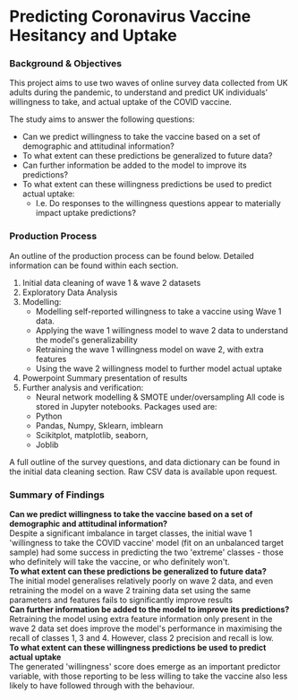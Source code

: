 # Predicting Coronavirus Vaccine Hesitancy and Uptake  

### Background & Objectives  

This project aims to use two waves of online survey data collected from UK adults during the pandemic, to understand and predict UK individuals’ willingness to take, and actual uptake of the COVID vaccine.  
  
The study aims to answer the following questions:  
* Can we predict willingness to take the vaccine based on a set of demographic and attitudinal information?
* To what extent can these predictions be generalized to future data?
* Can further information be added to the model to improve its predictions?
* To what extent can these willingness predictions be used to predict actual uptake:
    - I.e. Do responses to the willingness questions appear to materially impact uptake predictions?
    
### Production Process  
An outline of the production process can be found below. Detailed information can be found within each section.
1. Initial data cleaning of wave 1 & wave 2 datasets
2. Exploratory Data Analysis
3. Modelling:
    - Modelling self-reported willingness to take a vaccine using Wave 1 data.
    - Applying the wave 1 willingness model to wave 2 data to understand the model's generalizability
    - Retraining the wave 1 willingness model on wave 2, with extra features
    - Using the wave 2 willingness model to further model actual uptake
4. Powerpoint Summary presentation of results
5. Further analysis and verification:
    - Neural network modelling & SMOTE under/oversampling
All code is stored in Jupyter notebooks. Packages used are:
    - Python
    - Pandas, Numpy, Sklearn, imblearn
    - Scikitplot, matplotlib, seaborn,
    - Joblib  
    
A full outline of the survey questions, and data dictionary can be found in the initial data cleaning section. Raw CSV data is available upon request.

### Summary of Findings  
**Can we predict willingness to take the vaccine based on a set of demographic and attitudinal information?**  
Despite a significant imbalance in target classes, the initial wave 1 'willingness to take the COVID vaccine' model (fit on an unbalanced target sample) had some success in predicting the two 'extreme' classes - those who definitely will take the vaccine, or who definitely won't.  
**To what extent can these predictions be generalized to future data?**  
The initial model generalises relatively poorly on wave 2 data, and even retraining the model on a wave 2 training data set using the same parameters and features fails to significantly improve results  
**Can further information be added to the model to improve its predictions?**  
Retraining the model using extra feature information only present in the wave 2 data set does improve the model's performance in maximising the recall of classes 1, 3 and 4. However, class 2 precision and recall is low.  
**To what extent can these willingness predictions be used to predict actual uptake**  
The generated 'willingness' score does emerge as an important predictor variable, with those reporting to be less willing to take the vaccine also less likely to have followed through with the behaviour.  
